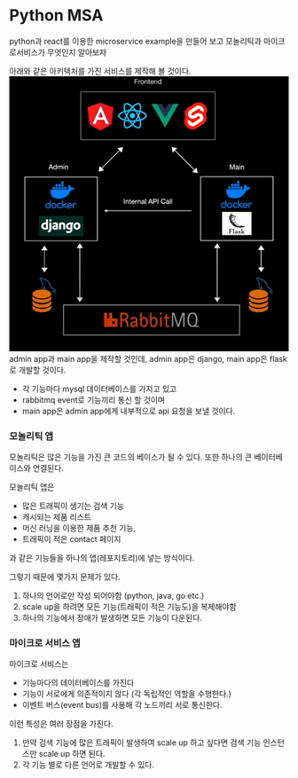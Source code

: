 # Python MSA
python과 react를 이용한 microservice example을 만들어 보고 모놀리틱과 마이크로서비스가 무엇인지 알아보자

아래와 같은 아키텍처를 가진 서비스를 제작해 볼 것이다.
![introduction-01](docs/images/introduction-01.png)
admin app과 main app을 제작할 것인데, admin app은 django, main app은 flask로 개발할 것이다.

- 각 기능마다 mysql 데이터베이스를 가지고 있고
- rabbitmq event로 기능끼리 통신 할 것이며
- main app은 admin app에게 내부적으로 api 요청을 보낼 것이다.



### 모놀리틱 앱
모놀리틱은 많은 기능을 가진 큰 코드의 베이스가 될 수 있다.
또한 하나의 큰 베이터베이스와 연결된다.

모놀리틱 앱은
- 많은 트래픽이 생기는 검색 기능
- 캐시되는 제품 리스트
- 머신 러닝을 이용한 제품 추천 기능, 
- 트래픽이 적은 contact 페이지

과 같은 기능들을 하나의 앱(레포지토리)에 넣는 방식이다.

그렇기 때문에 몇가지 문제가 있다.
1. 하나의 언어로만 작성 되어야함 (python, java, go etc.)
2. scale up을 하려면 모든 기능(트래픽이 적은 기능도)을 복제해야함
3. 하나의 기능에서 장애가 발생하면 모든 기능이 다운된다.

### 마이크로 서비스 앱
마이크로 서비스는 
- 기능마다의 데이터베이스를 가진다
- 기능이 서로에게 의존적이지 않다 (각 독립적인 역할을 수행한다.)
- 이벤트 버스(event bus)를 사용해 각 노드끼리 서로 통신한다.

이런 특성은 여러 장점을 가진다.
1. 만약 검색 기능에 많은 트래픽이 발생하여 scale up 하고 싶다면 검색 기능 인스턴스만 scale up 하면 된다.
2. 각 기능 별로 다른 언어로 개발할 수 있다.